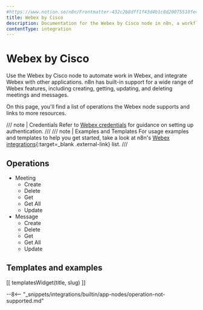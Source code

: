 ```yaml
---
#https://www.notion.so/n8n/Frontmatter-432c2b8dff1f43d4b1c8d20075510fe4
title: Webex by Cisco
description: Documentation for the Webex by Cisco node in n8n, a workflow automation platform. Includes details of operations and configuration, and links to examples and credentials information.
contentType: integration
---
```


# Webex by Cisco

Use the Webex by Cisco node to automate work in Webex, and integrate Webex with other applications. n8n has built-in support for a wide range of Webex features, including creating, getting, updating, and deleting meetings and messages.

On this page, you'll find a list of operations the Webex node supports and links to more resources.

/// note | Credentials
Refer to [Webex credentials](/integrations/builtin/credentials/ciscowebex/) for guidance on setting up authentication. 
///
/// note | Examples and Templates
For usage examples and templates to help you get started, take a look at n8n's [Webex integrations](https://n8n.io/integrations/webex-by-cisco/){:target=_blank .external-link} list.
///

## Operations

* Meeting
    * Create
    * Delete
    * Get
    * Get All
    * Update
* Message
    * Create
    * Delete
    * Get
    * Get All
    * Update

## Templates and examples

<!-- see https://www.notion.so/n8n/Pull-in-templates-for-the-integrations-pages-37c716837b804d30a33b47475f6e3780 -->
[[ templatesWidget(title, slug) ]]

--8<-- "_snippets/integrations/builtin/app-nodes/operation-not-supported.md"

